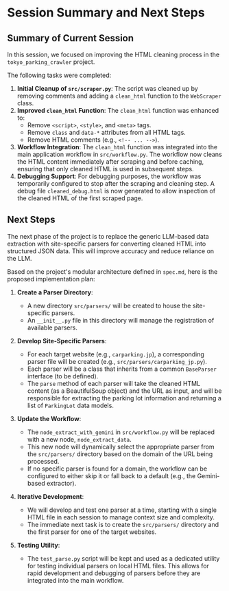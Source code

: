 # Session Summary and Next Steps

## Summary of Current Session

In this session, we focused on improving the HTML cleaning process in the `tokyo_parking_crawler` project.

The following tasks were completed:

1.  **Initial Cleanup of `src/scraper.py`**: The script was cleaned up by removing comments and adding a `clean_html` function to the `WebScraper` class.
2.  **Improved `clean_html` Function**: The `clean_html` function was enhanced to:
    *   Remove `<script>`, `<style>`, and `<meta>` tags.
    *   Remove `class` and `data-*` attributes from all HTML tags.
    *   Remove HTML comments (e.g., `<!-- ... -->`).
3.  **Workflow Integration**: The `clean_html` function was integrated into the main application workflow in `src/workflow.py`. The workflow now cleans the HTML content immediately after scraping and before caching, ensuring that only cleaned HTML is used in subsequent steps.
4.  **Debugging Support**: For debugging purposes, the workflow was temporarily configured to stop after the scraping and cleaning step. A debug file `cleaned_debug.html` is now generated to allow inspection of the cleaned HTML of the first scraped page.

## Next Steps

The next phase of the project is to replace the generic LLM-based data extraction with site-specific parsers for converting cleaned HTML into structured JSON data. This will improve accuracy and reduce reliance on the LLM.

Based on the project's modular architecture defined in `spec.md`, here is the proposed implementation plan:

1.  **Create a Parser Directory**:
    *   A new directory `src/parsers/` will be created to house the site-specific parsers.
    *   An `__init__.py` file in this directory will manage the registration of available parsers.

2.  **Develop Site-Specific Parsers**:
    *   For each target website (e.g., `carparking.jp`), a corresponding parser file will be created (e.g., `src/parsers/carparking_jp.py`).
    *   Each parser will be a class that inherits from a common `BaseParser` interface (to be defined).
    *   The `parse` method of each parser will take the cleaned HTML content (as a BeautifulSoup object) and the URL as input, and will be responsible for extracting the parking lot information and returning a list of `ParkingLot` data models.

3.  **Update the Workflow**:
    *   The `node_extract_with_gemini` in `src/workflow.py` will be replaced with a new node, `node_extract_data`.
    *   This new node will dynamically select the appropriate parser from the `src/parsers/` directory based on the domain of the URL being processed.
    *   If no specific parser is found for a domain, the workflow can be configured to either skip it or fall back to a default (e.g., the Gemini-based extractor).

4.  **Iterative Development**:
    *   We will develop and test one parser at a time, starting with a single HTML file in each session to manage context size and complexity.
    *   The immediate next task is to create the `src/parsers/` directory and the first parser for one of the target websites.

5.  **Testing Utility**:
    *   The `test_parse.py` script will be kept and used as a dedicated utility for testing individual parsers on local HTML files. This allows for rapid development and debugging of parsers before they are integrated into the main workflow.
